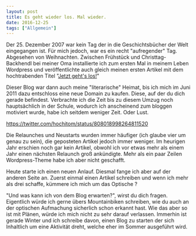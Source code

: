 ```yaml
---
layout: post
title: Es geht wieder los. Mal wieder.
date: 2016-12-25
tags: ["Allgemein"]
---
```


Der 25. Dezember 2007 war kein Tag der in die Geschichtsbücher der Welt eingegangen ist. Für mich jedoch, war es ein recht "aufregender" Tag. Abgesehen von Weihnachten. Zwischen Frühstück und Christtag-Backhendl bei meiner Oma installierte ich zum ersten Mal in meinem Leben Wordpress und veröffentlichte auch gleich meinen ersten Artikel mit dem hochtrabenden Titel "[Jetzt geht's los!](http://hochitom.sm-media.at/2007/12/jetzt-gehts-los/)"

Dieser Blog war dann auch meine "literarische" Heimat, bis ich mich im Juni 2011 dazu entschloss eine neue Domain zu kaufen. Diese, auf der du dich gerade befindest. Verbrachte ich die Zeit bis zu diesem Umzug noch hauptsächlich in der Schule, wodurch ich anscheinend zum bloggen motiviert wurde, habe ich seitdem weniger Zeit. Oder Lust.

https://twitter.com/hochitom/status/808018998264811520

Die Relaunches und Neustarts wurden immer häufiger (ich glaube vier um genau zu sein), die geposteten Artikel jedoch immer weniger. Im heurigen Jahr erschien noch gar kein Artikel, obwohl ich vor etwas mehr als einem Jahr einen nächsten Relaunch groß ankündigte. Mehr als ein paar Zeilen Wordpress-Theme habe ich aber nicht geschafft.

Heute starte ich einen neuen Anlauf. Diesmal fange ich aber auf der anderen Seite an. Zuerst einmal einen Artikel schreiben und wenn ich mehr als drei schaffe, kümmere ich mich um das Optische ?

"Und was kann ich von dem Blog erwarten?", wirst du dich fragen. Eigentlich würde ich gerne übers Mountainbiken schreiben, wie du auch an der optischen Aufmachung sicherlich schon erkannt hast. Wie das aber so ist mit Plänen, würde ich mich nicht zu sehr darauf verlassen. Immerhin ist gerade Winter und ich schreibe davon, einen Blog zu starten der sich Inhaltlich um eine Aktivität dreht, welche eher im Sommer ausgeführt wird.